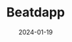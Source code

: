 ---  
layout: startup_page  
title: "Beatdapp"  
id: "beatdapp.com"  
permalink: "/beatdappbeatdapp.com01192024/"  
website: "https://beatdapp.com"  
funding_round: ""  
funding_amount: "$17M"  
investors: "Larry Fichtner, Jamie King"  
about: "Beatdapp is a streaming fraud detection company focused on eliminating fraud and ensuring fair compensation for artists and rights holders in the music industry. It analyzes vast amounts of streaming data to identify and prevent fraudulent activity, protecting legitimate artists and ensuring accurate royalty payments. The company partners with major players in the music industry, including Universal Music Group, SoundExchange, and Napster."  
markets: "Music Technology, Fraud Detection"  
hq: "Vancouver, British Columbia, Canada"  
founded_year: "2018"  
linkedin: "https://www.linkedin.com/company/beatdapp"  
twitter: "https://twitter.com/beatdapp"  
instagram: ""  
facebook: "https://www.facebook.com/beatdapp"  
crunchbase: "https://www.crunchbase.com/organization/beatdapp"  
pitchbook: "https://pitchbook.com/profiles/company/303656-77"  

date_display: "19-Jan-2024"  
date: "2024-01-19"

# SEO Optimization  
meta_title: "Beatdapp -  Funding ($17M)"  
meta_description: "Beatdapp, Beatdapp is a streaming fraud detection company focused on eliminating fraud and ensuring fair compensation for artists and rights holders in the musi..."  
meta_keywords: "Beatdapp, Music Technology, Fraud Detection,  funding"  
canonical_url: "https://startup.projectstartups.com/beatdappbeatdapp.com01192024/"  
---